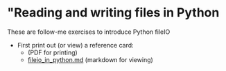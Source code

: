 # "Reading and writing files in Python

These are follow-me exercises to introduce Python fileIO  

* First print out (or view) a reference card:
   * (PDF for printing)
  *  [fileio_in_python.md](
     ../.instructions/1_file_io/fileio_in_python.md)
     (markdown for viewing)


